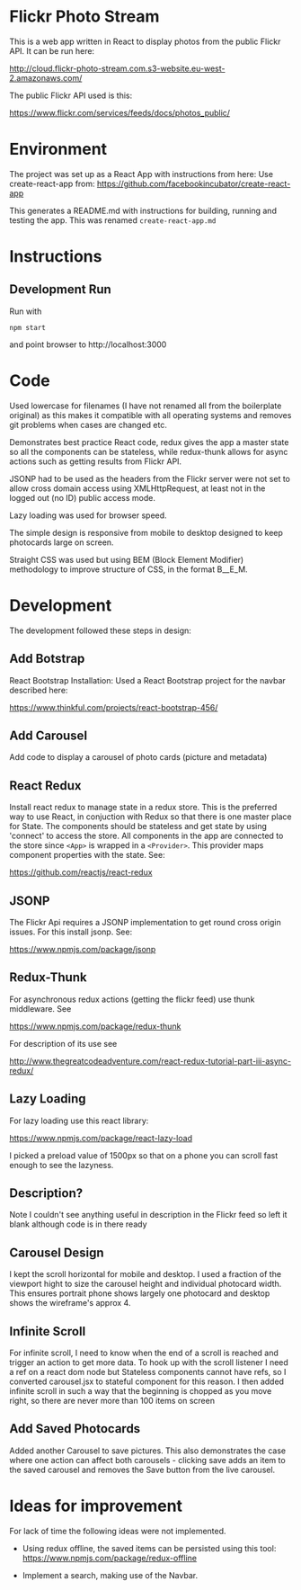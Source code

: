 # Flickr Photo Stream

This is a web app written in React to display photos from the public Flickr API.
It can be run here:

http://cloud.flickr-photo-stream.com.s3-website.eu-west-2.amazonaws.com/

The public Flickr API used is this:

https://www.flickr.com/services/feeds/docs/photos_public/

# Environment

The project was set up as a React App with instructions from here:
Use create-react-app from:
https://github.com/facebookincubator/create-react-app

This generates a README.md with instructions for building, running and testing the app. This 
was renamed `create-react-app.md`

# Instructions

## Development Run 
Run with 

```npm start```

and point browser to http://localhost:3000


# Code

Used lowercase for filenames (I have not renamed all from the boilerplate original) as this makes it compatible with 
all operating systems and removes git problems when cases are changed etc.

Demonstrates best practice React code, redux gives the app a master state so all the components can be stateless,
while redux-thunk allows for async actions such as getting results from Flickr API.

JSONP had to be used as the headers from the Flickr server were not set to allow cross domain access using XMLHttpRequest, 
at least not in the logged out (no ID) public access mode.

Lazy loading was used for browser speed.

The simple design is responsive from mobile to desktop designed to keep photocards large on screen.

Straight CSS was used but using BEM (Block Element Modifier) methodology to improve structure of CSS,
in the format B__E_M. 
  

# Development
The development followed these steps in design:

## Add Botstrap
React Bootstrap Installation: 
Used a React Bootstrap project for the navbar described here:

https://www.thinkful.com/projects/react-bootstrap-456/

## Add Carousel 
Add code to display a carousel of photo cards (picture and metadata)  

## React Redux
Install react redux to manage state in a redux store. This is the preferred way to use React,
in conjuction with Redux so that there is one master place for State. The components should 
be stateless and get state by using 'connect' to access the store. 
All components in the app are connected to the store since `<App>` is wrapped in a `<Provider>`.
This provider maps component properties with the state. See:

https://github.com/reactjs/react-redux

## JSONP
The Flickr Api requires a JSONP implementation to get round cross origin issues.
For this install jsonp. 
See:

https://www.npmjs.com/package/jsonp

## Redux-Thunk
For asynchronous redux actions (getting the flickr feed) use thunk middleware. See

https://www.npmjs.com/package/redux-thunk

For description of its use see 

http://www.thegreatcodeadventure.com/react-redux-tutorial-part-iii-async-redux/

## Lazy Loading
For lazy loading use this react library:

https://www.npmjs.com/package/react-lazy-load

I picked a preload value of 1500px so that on a phone you can scroll fast enough to see the lazyness.

## Description?
Note I couldn't see anything useful in description in the Flickr feed so left it blank although code is in there ready

## Carousel Design
I kept the scroll horizontal for mobile and desktop. I used a
fraction of the viewport hight to size the carousel height and individual photocard width. This ensures portrait
phone shows largely one photocard and desktop shows the wireframe's approx 4. 

## Infinite Scroll
For infinite scroll, I need to know when the end of a scroll is reached and trigger an action to get more data.
To hook up with the scroll listener I need a ref on a react dom node but Stateless components cannot have refs, so
I converted carousel.jsx to stateful component for this reason.
I then added infinite scroll in such a way that the beginning is chopped as you move right, so there are
never more than 100 items on screen

## Add Saved Photocards
Added another Carousel to save pictures. This also demonstrates the case where one action can affect both
carousels - clicking save adds an item to the saved carousel and removes the Save button from the live
carousel. 

# Ideas for improvement
For lack of time the following ideas were not implemented. 

- Using redux offline, the saved items can be persisted using this tool: 
https://www.npmjs.com/package/redux-offline

- Implement a search, making use of the Navbar.


